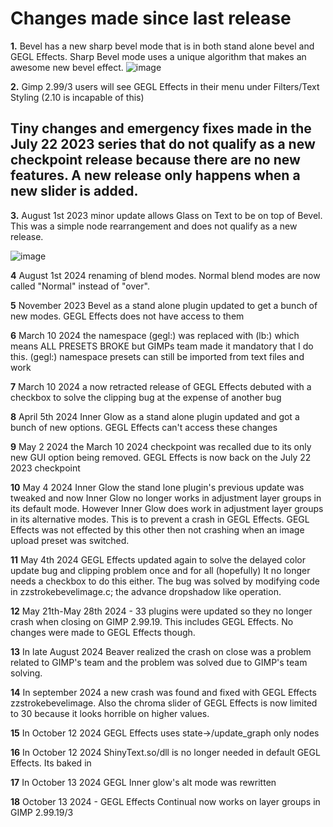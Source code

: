# Changes made since last release 

**1.** Bevel has a new sharp bevel mode that is in both stand alone bevel and GEGL Effects.
Sharp Bevel mode uses a unique algorithm that makes an awesome new bevel effect.
![image](https://github.com/LinuxBeaver/GEGL-Effects---Layer-Effects-in-Gimp-using-GEGL/assets/78667207/e71485aa-fa0c-451f-b5f3-dd221be69ed6)

**2.** Gimp 2.99/3 users will see GEGL Effects in their menu under Filters/Text Styling (2.10 is incapable of this)

## Tiny changes and emergency fixes made in the July 22 2023 series that do not qualify as a new checkpoint release because there are no new features. A new release only happens when a new slider is added.

**3.** August 1st 2023 minor update allows Glass on Text to be on top of Bevel. This was a simple node rearrangement and does not qualify as a new release.

![image](https://github.com/LinuxBeaver/GEGL-Effects---Layer-Effects-in-Gimp-using-GEGL/assets/78667207/3e54daac-8d56-41c5-a168-eddc750af25b)

**4**  August 1st 2024 renaming of blend modes.  Normal blend modes are now called "Normal" instead of  "over".

**5** November 2023 Bevel as a stand alone plugin updated to get a bunch of new modes. GEGL Effects does not have access to them 

**6** March 10 2024 the namespace (gegl:) was replaced with (lb:) which means ALL PRESETS BROKE but GIMPs team made it mandatory that I do this.  (gegl:) namespace presets can still be imported from text files and work

**7** March 10 2024  a now retracted release of GEGL Effects debuted with a checkbox to solve the clipping bug at the expense of another bug

**8**  April 5th 2024  Inner Glow as a stand alone plugin updated  and got a bunch of new options. GEGL Effects can't access these changes

**9** May 2 2024 the March 10 2024 checkpoint was recalled due to its only new GUI option being removed. GEGL Effects is now back on the July 22 2023 checkpoint

**10** May 4 2024  Inner Glow the stand lone plugin's previous update was tweaked and now Inner Glow no longer works in adjustment layer groups in its default mode. However Inner Glow does work in adjustment layer groups in its alternative modes. This is to prevent a crash in GEGL Effects. GEGL Effects was not effected by this other then not crashing when an image upload preset was switched.

**11** May 4th 2024 GEGL Effects updated again to solve the delayed color update bug and clipping problem once and for all (hopefully) It no longer needs a checkbox to do this either. The bug was solved by modifying code in zzstrokebevelimage.c; the advance dropshadow like operation. 

**12** May 21th-May 28th 2024 - 33 plugins were updated so they no longer crash when closing on GIMP 2.99.19. This includes GEGL Effects. No changes were made to GEGL Effects though.

**13** In late August 2024 Beaver realized the crash on close was a problem related to GIMP's team and the problem was solved due to GIMP's team solving.

**14** In september 2024 a new crash was found and fixed with GEGL Effects zzstrokebevelimage. Also the chroma slider of GEGL Effects is now limited to 30 because it looks horrible on higher values.

**15** In October 12 2024 GEGL Effects uses state->/update_graph only nodes

**16** In October 12 2024 ShinyText.so/dll is no longer needed in default GEGL Effects. Its baked in

**17** In October 13 2024 GEGL Inner glow's alt mode was rewritten

**18** October 13 2024 - GEGL Effects Continual now works on layer groups in GIMP 2.99.19/3 
